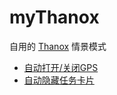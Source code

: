 # myThanox
自用的 [Thanox](https://github.com/Tornaco/Thanox) 情景模式
* [自动打开/关闭GPS](https://raw.githubusercontent.com/wcx19911123/myThanox/main/json/AutoOpenCloseGPS.json)
* [自动隐藏任务卡片](https://raw.githubusercontent.com/wcx19911123/myThanox/main/json/HideTaskWhenBackground.json)
